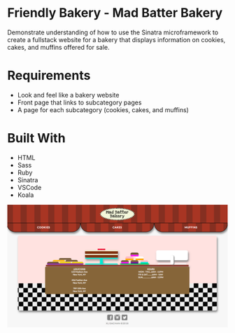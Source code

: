 # Friendly Bakery - Mad Batter Bakery
Demonstrate understanding of how to use the Sinatra microframework to create a fullstack website for a bakery that displays information on cookies, cakes, and muffins offered for sale.

# Requirements
* Look and feel like a bakery website
* Front page that links to subcategory pages
* A page for each subcategory (cookies, cakes, and muffins)

# Built With
* HTML
* Sass
* Ruby
* Sinatra
* VSCode
* Koala

<img src="https://raw.githubusercontent.com/xlisachan/FriendlyBakery/master/public/images/Screen%20Shot%20of%20front%20page.png"/>
